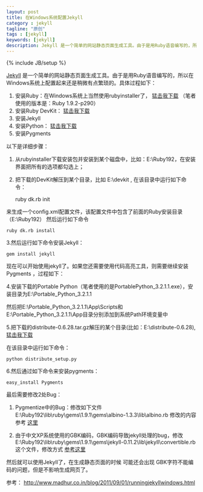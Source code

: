 ```yaml
---
layout: post
title: 在Windows系统配置Jekyll
category : jekyll
tagline: "原创"
tags : [jekyll]
keywords: [jekyll]
description: Jekyll 是一个简单的网站静态页面生成工具。由于是用Ruby语音编写的，所以在Windows系统上配置起来还是稍微有点繁琐的。具体过程如下：
---
```

{% include JB/setup %}

[Jekyll](http://jekyllrb.com/) 是一个简单的网站静态页面生成工具。由于是用Ruby语音编写的，所以在Windows系统上配置起来还是稍微有点繁琐的。具体过程如下：

1. 安装Ruby：在Windows系统上当然使用rubyinstaller了， [猛击我下载](http://rubyinstaller.org/downloads/) （笔者使用的版本是：Ruby 1.9.2-p290）
2. 安装Ruby DevKit： [猛击我下载](https://github.com/downloads/oneclick/rubyinstaller/DevKit-tdm-32-4.5.2-20111229-1559-sfx.exe)
3. 安装Jekyll
4. 安装Python： [猛击我下载](http://portablepython.com/wiki/PortablePython3.2.1.1)
5. 安装Pygments

以下是详细步骤：

1. 从rubyinstaller下载安装包并安装到某个磁盘中，比如：E:\Ruby192，在安装界面把所有的选项都勾选上； 

2. 把下载的DevKit解压到某个目录，比如 E:\devkit , 在该目录中运行如下命令：

	ruby dk.rb init

来生成一个config.xml配置文件，该配置文件中包含了前面的Ruby安装目录 （E:\Ruby192） 
然后运行如下命令

	ruby dk.rb install

3.然后运行如下命令安装Jekyll：

	gem install jekyll

现在可以开始使用jekyll了。如果您还需要使用代码高亮工具，则需要继续安装Pygments ，过程如下：

4.安装下载的Portable Python（笔者使用的是PortablePython_3.2.1.1.exe），安装目录为E:\Portable_Python_3.2.1.1 

然后把E:\Portable_Python_3.2.1.1\App\Scripts和E:\Portable_Python_3.2.1.1\App目录分别添加到系统Path环境变量中

5.把下载的distribute-0.6.28.tar.gz解压的某个目录(比如：E:\distribute-0.6.28), [猛击我下载](http://pypi.python.org/pypi/distribute#downloads)

在该目录中运行如下命令：

	python distribute_setup.py

6.然后通过如下命令来安装pygments：

	easy_install Pygments

最后需要修改2处Bug： 

1. Pygmentize中的Bug：修改如下文件
E:\Ruby192\lib\ruby\gems\1.9.1\gems\albino-1.3.3\lib\albino.rb 
修改的内容参考 [这里](https://gist.github.com/1185645) 

2. 由于中文XP系统使用的GBK编码，GBK编码导致jekyll处理的bug，修改E:\Ruby192\lib\ruby\gems\1.9.1\gems\jekyll-0.11.2\lib\jekyll\convertible.rb这个文件，修改方式 [参考这里](https://github.com/imathis/octopress/issues/232#issuecomment-2480736)

然后就可以使用Jekyll了，在生成静态页面的时候 可能还会出现 GBK字符不能编码的问题，但是不影响生成网页了。

参考： http://www.madhur.co.in/blog/2011/09/01/runningjekyllwindows.html
 